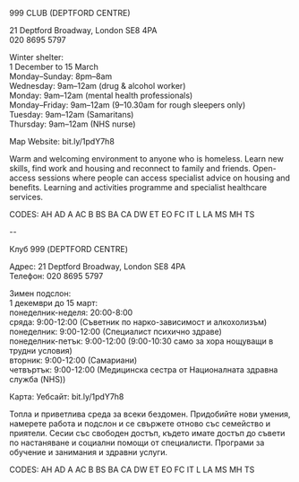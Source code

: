 999 CLUB (DEPTFORD CENTRE)

21 Deptford Broadway, London SE8 4PA  
020 8695 5797  

Winter shelter:  
1 December to 15 March  
Monday–Sunday: 8pm–8am  
Wednesday: 9am–12am (drug & alcohol worker)  
Monday: 9am–12am (mental health professionals)  
Monday–Friday: 9am–12am (9–10.30am for rough sleepers only)  
Tuesday: 9am–12am (Samaritans)  
Thursday: 9am–12am (NHS nurse)  

Map   Website: bit.ly/1pdY7h8

Warm and welcoming environment to anyone who is homeless. Learn new skills, find work and housing and reconnect to family and friends. Open-access sessions where people can access specialist advice on housing and benefits. Learning and activities programme and specialist healthcare services.

CODES: AH AD A AC B BS BA CA DW ET EO FC IT L LA MS MH TS

--

Клуб 999 (DEPTFORD CENTRE)

Адрес: 21 Deptford Broadway, London SE8 4PA  
Телефон: 020 8695 5797  

Зимен подслон:  
1 декември до 15 март:  
понеделник-неделя: 20:00-8:00  
сряда: 9:00-12:00 (Съветник по нарко-зависимост и алкохолизъм)  
понеделник: 9:00-12:00 (Специалист психично здраве)  
понеделник-петък: 9:00-12:00 (9:00-10:30 само за хора нощуващи в трудни условия)  
вторник: 9:00-12:00 (Самариани)  
четвъртък: 9:00-12:00 (Медицинска сестра от Националната здравна служба (NHS))  

Карта: Уебсайт: bit.ly/1pdY7h8

Топла и приветлива среда за всеки бездомен. Придобийте нови умения, намерете работа и подслон и се свържете отново със семейство и приятели. Сесии със свободен достъп, където имате достъп до съвети по настаняване и социални помощи от специалисти. Програми за обучение и занимания и здравни услуги.

CODES: AH AD A AC B BS BA CA DW ET EO FC IT L LA MS MH TS